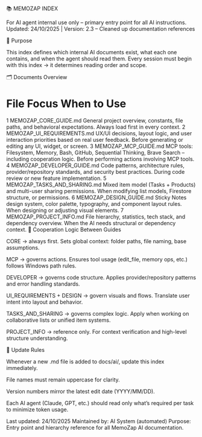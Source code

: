 📚 MEMOZAP INDEX

For AI agent internal use only – primary entry point for all AI instructions.
Updated: 24/10/2025 | Version: 2.3 – Cleaned up documentation references

🧭 Purpose

This index defines which internal AI documents exist, what each one contains, and when the agent should read them.
Every session must begin with this index → it determines reading order and scope.

🗂️ Documents Overview

# File Focus When to Use

1 MEMOZAP_CORE_GUIDE.md General project overview, constants, file paths, and behavioral expectations. Always load first in every context.
2 MEMOZAP_UI_REQUIREMENTS.md UX/UI decisions, layout logic, and user interaction priorities based on real user feedback. Before generating or editing any UI, widget, or screen.
3 MEMOZAP_MCP_GUIDE.md MCP tools: Filesystem, Memory, Bash, GitHub, Sequential Thinking, Brave Search – including cooperation logic. Before performing actions involving MCP tools.
4 MEMOZAP_DEVELOPER_GUIDE.md Code patterns, architecture rules, provider/repository standards, and security best practices. During code review or new feature implementation.
5 MEMOZAP_TASKS_AND_SHARING.md Mixed item model (Tasks + Products) and multi-user sharing permissions. When modifying list models, Firestore structure, or permissions.
6 MEMOZAP_DESIGN_GUIDE.md Sticky Notes design system, color palette, typography, and component layout rules. When designing or adjusting visual elements.
7 MEMOZAP_PROJECT_INFO.md File hierarchy, statistics, tech stack, and dependency overview. When the AI needs structural or dependency context.
🧩 Cooperation Logic Between Guides

CORE → always first.
Sets global context: folder paths, file naming, base assumptions.

MCP → governs actions.
Ensures tool usage (edit_file, memory ops, etc.) follows Windows path rules.

DEVELOPER → governs code structure.
Applies provider/repository patterns and error handling standards.

UI_REQUIREMENTS + DESIGN → govern visuals and flows.
Translate user intent into layout and behavior.

TASKS_AND_SHARING → governs complex logic.
Apply when working on collaborative lists or unified item systems.

PROJECT_INFO → reference only.
For context verification and high-level structure understanding.

🔁 Update Rules

Whenever a new .md file is added to docs/ai/, update this index immediately.

File names must remain uppercase for clarity.

Version numbers mirror the latest edit date (YYYY/MM/DD).

Each AI agent (Claude, GPT, etc.) should read only what’s required per task to minimize token usage.

Last updated: 24/10/2025
Maintained by: AI System (automated)
Purpose: Entry point and hierarchy reference for all MemoZap AI documentation.
